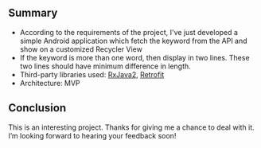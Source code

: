 ## Summary

- According to the requirements of the project, I've just developed a simple Android application which fetch the keyword from the API and show on a customized Recycler View
- If the keyword is more than one word, then display in two lines. These two lines should have minimum difference in length.
- Third-party libraries used: [RxJava2](https://github.com/ReactiveX/RxJava), [Retrofit](https://square.github.io/retrofit/)
- Architecture: MVP

## Conclusion

This is an interesting project. Thanks for giving me a chance to deal with it. I’m looking forward to hearing your feedback soon!